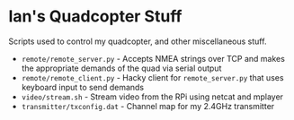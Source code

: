 Ian's Quadcopter Stuff
======================

Scripts used to control my quadcopter, and other miscellaneous stuff.

* `remote/remote_server.py` - Accepts NMEA strings over TCP and makes the appropriate demands of the quad via serial output
* `remote/remote_client.py` - Hacky client for `remote_server.py` that uses keyboard input to send demands
* `video/stream.sh` - Stream video from the RPi using netcat and mplayer
* `transmitter/txconfig.dat` - Channel map for my 2.4GHz transmitter
